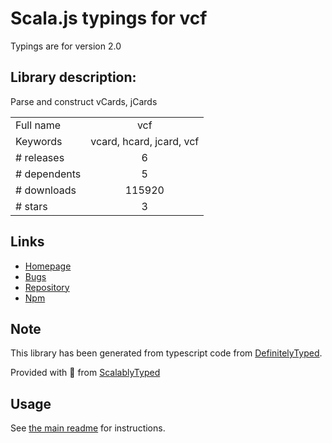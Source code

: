 
# Scala.js typings for vcf

Typings are for version 2.0

## Library description:
Parse and construct vCards, jCards

|                    |                 |
| ------------------ | :-------------: |
| Full name          | vcf |
| Keywords           | vcard, hcard, jcard, vcf |
| # releases         | 6 |
| # dependents       | 5 |
| # downloads        | 115920 |
| # stars            | 3 |

## Links
- [Homepage](https://github.com/jhermsmeier/node-vcf)
- [Bugs](https://github.com/jhermsmeier/node-vcf/issues)
- [Repository](https://github.com/jhermsmeier/node-vcf)
- [Npm](https://www.npmjs.com/package/vcf)
    


## Note
This library has been generated from typescript code from [DefinitelyTyped](https://definitelytyped.org).

Provided with :purple_heart: from [ScalablyTyped](https://github.com/oyvindberg/ScalablyTyped)

## Usage
See [the main readme](../../readme.md) for instructions.



